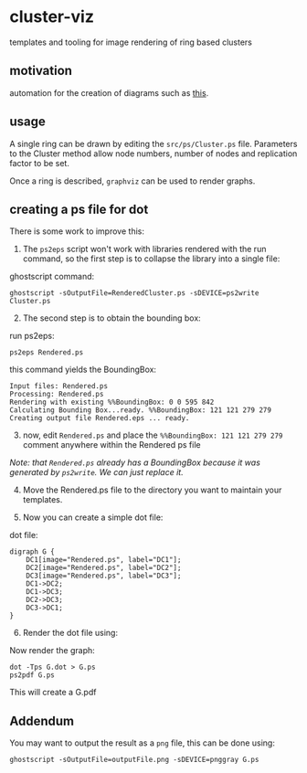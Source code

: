 # cluster-viz
templates and tooling for image rendering of ring based clusters

## motivation

automation for the creation of diagrams such as [this](src/dot/example.pdf).

## usage

A single ring can be drawn by editing the `src/ps/Cluster.ps` file. Parameters to the Cluster method allow node numbers, number of nodes and replication factor to be set.

Once a ring is described, `graphviz` can be used to render graphs.

## creating a ps file for dot

There is some work to improve this:

1. The `ps2eps` script won't work with libraries rendered with the run command, so the first step is to collapse the library into a single file:

ghostscript command:

    ghostscript -sOutputFile=RenderedCluster.ps -sDEVICE=ps2write Cluster.ps

2. The second step is to obtain the bounding box:

run ps2eps:

    ps2eps Rendered.ps

this command yields the BoundingBox:

    Input files: Rendered.ps
    Processing: Rendered.ps
    Rendering with existing %%BoundingBox: 0 0 595 842
    Calculating Bounding Box...ready. %%BoundingBox: 121 121 279 279
    Creating output file Rendered.eps ... ready.

3. now, edit `Rendered.ps` and place the `%%BoundingBox: 121 121 279 279` comment anywhere within the Rendered ps file

*Note: that `Rendered.ps` already has a BoundingBox because it was generated by `ps2write`. We can just replace it.*

4. Move the Rendered.ps file to the directory you want to maintain your templates.

5. Now you can create a simple dot file:

dot file:

    digraph G {
        DC1[image="Rendered.ps", label="DC1"];
        DC2[image="Rendered.ps", label="DC2"];
        DC3[image="Rendered.ps", label="DC3"];
        DC1->DC2;
        DC1->DC3;
        DC2->DC3;
        DC3->DC1;
    }

6. Render the dot file using:

Now render the graph:

    dot -Tps G.dot > G.ps
    ps2pdf G.ps

This will create a G.pdf

## Addendum

You may want to output the result as a `png` file, this can be done using:

    ghostscript -sOutputFile=outputFile.png -sDEVICE=pnggray G.ps